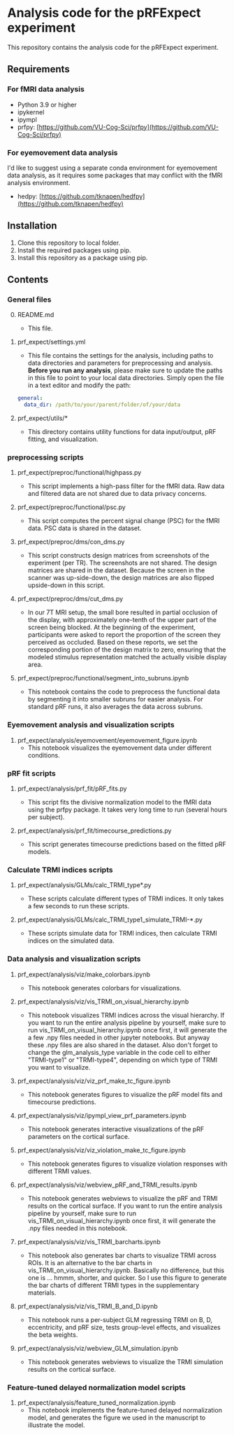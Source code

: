 # Analysis code for the pRFExpect experiment
This repository contains the analysis code for the pRFExpect experiment.

## Requirements
### For fMRI data analysis
- Python 3.9 or higher
- ipykernel
- ipympl
- prfpy: [https://github.com/VU-Cog-Sci/prfpy](https://github.com/VU-Cog-Sci/prfpy)

### For eyemovement data analysis
I'd like to suggest using a separate conda environment for eyemovement data analysis, as it requires some packages that may conflict with the fMRI analysis environment.
- hedpy: [https://github.com/tknapen/hedfpy](https://github.com/tknapen/hedfpy)

## Installation
1. Clone this repository to local folder.
2. Install the required packages using pip.
3. Install this repository as a package using pip.

## Contents
### General files
0. README.md
    - This file.

1. prf_expect/settings.yml
    - This file contains the settings for the analysis, including paths to data directories and parameters for preprocessing and analysis.
    **Before you run any analysis**, please make sure to update the paths in this file to point to your local data directories. Simply open the file in a text editor and modify the path:
    ```yaml
    general:
      data_dir: /path/to/your/parent/folder/of/your/data
    ```

2. prf_expect/utils/*
    - This directory contains utility functions for data input/output, pRF fitting, and visualization.

### preprocessing scripts
1. prf_expect/preproc/functional/highpass.py
    - This script implements a high-pass filter for the fMRI data. Raw data and filtered data are not shared due to data privacy concerns.

2. prf_expect/preproc/functional/psc.py
    - This script computes the percent signal change (PSC) for the fMRI data. PSC data is shared in the dataset.

3. prf_expect/preproc/dms/con_dms.py
    - This script constructs design matrices from screenshots of the experiment (per TR). The screenshots are not shared. The design matrices are shared in the dataset. Because the screen in the scanner was up-side-down, the design matrices are also flipped upside-down in this script.

4. prf_expect/preproc/dms/cut_dms.py
    - In our 7T MRI setup, the small bore resulted in partial occlusion of the display, with approximately one-tenth of the upper part of the screen being blocked. At the beginning of the experiment, participants were asked to report the proportion of the screen they perceived as occluded. Based on these reports, we set the corresponding portion of the design matrix to zero, ensuring that the modeled stimulus representation matched the actually visible display area.

5. prf_expect/preproc/functional/segment_into_subruns.ipynb
    - This notebook contains the code to preprocess the functional data by segmenting it into smaller subruns for easier analysis. For standard pRF runs, it also averages the data across subruns.


### Eyemovement analysis and visualization scripts
1. prf_expect/analysis/eyemovement/eyemovement_figure.ipynb
    - This notebook visualizes the eyemovement data under different conditions.

### pRF fit scripts
1. prf_expect/analysis/prf_fit/pRF_fits.py
    - This script fits the divisive normalization model to the fMRI data using the prfpy package. It takes very long time to run (several hours per subject).

2. prf_expect/analysis/prf_fit/timecourse_predictions.py
    - This script generates timecourse predictions based on the fitted pRF models.

### Calculate TRMI indices scripts
1. prf_expect/analysis/GLMs/calc_TRMI_type*.py
    - These scripts calculate different types of TRMI indices. It only takes a few seconds to run these scripts.

2. prf_expect/analysis/GLMs/calc_TRMI_type1_simulate_TRMI-*.py
    - These scripts simulate data for TRMI indices, then calculate TRMI indices on the simulated data.

### Data analysis and visualization scripts
1. prf_expect/analysis/viz/make_colorbars.ipynb
    - This notebook generates colorbars for visualizations.

2. prf_expect/analysis/viz/vis_TRMI_on_visual_hierarchy.ipynb
    - This notebook visualizes TRMI indices across the visual hierarchy. If you want to run the entire analysis pipeline by yourself, make sure to run vis_TRMI_on_visual_hierarchy.ipynb once first, it will generate the a few .npy files needed in other jupyter notebooks. But anyway these .npy files are also shared in the dataset. Also don't forget to change the glm_analysis_type variable in the code cell to either "TRMI-type1" or "TRMI-type4", depending on which type of TRMI you want to visualize. 

3. prf_expect/analysis/viz/viz_prf_make_tc_figure.ipynb
    - This notebook generates figures to visualize the pRF model fits and timecourse predictions.

4. prf_expect/analysis/viz/ipympl_view_prf_parameters.ipynb
    - This notebook generates interactive visualizations of the pRF parameters on the cortical surface.

5. prf_expect/analysis/viz/viz_violation_make_tc_figure.ipynb
    - This notebook generates figures to visualize violation responses with different TRMI values.

6. prf_expect/analysis/viz/webview_pRF_and_TRMI_results.ipynb
    - This notebook generates webviews to visualize the pRF and TRMI results on the cortical surface. If you want to run the entire analysis pipeline by yourself, make sure to run vis_TRMI_on_visual_hierarchy.ipynb once first, it will generate the .npy files needed in this notebook.

7. prf_expect/analysis/viz/vis_TRMI_barcharts.ipynb
    - This notebook also generates bar charts to visualize TRMI across ROIs. It is an alternative to the bar charts in vis_TRMI_on_visual_hierarchy.ipynb. Basically no difference, but this one is ... hmmm, shorter, and quicker. So I use this figure to generate the bar charts of different TRMI types in the supplementary materials.

8. prf_expect/analysis/viz/vis_TRMI_B_and_D.ipynb
    - This notebook runs a per-subject GLM regressing TRMI on B, D, eccentricity, and pRF size, tests group-level effects, and visualizes the beta weights.

9. prf_expect/analysis/viz/webview_GLM_simulation.ipynb
    - This notebook generates webviews to visualize the TRMI simulation results on the cortical surface.

### Feature-tuned delayed normalization model scripts
1. prf_expect/analysis/feature_tuned_normalization.ipynb
    - This notebook implements the feature-tuned delayed normalization model, and generates the figure we used in the manuscript to illustrate the model.
